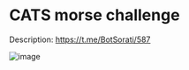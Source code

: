# CATS morse challenge
Description: https://t.me/BotSorati/587

![image](https://github.com/user-attachments/assets/c4000769-d755-4ba1-b307-976335fdb180)
